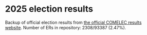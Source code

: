 # 2025 election results

Backup of official election results from [the official COMELEC results website](https://2025electionresults.comelec.gov.ph).
Number of ERs in repository: 2308/93387 (2.47%).
